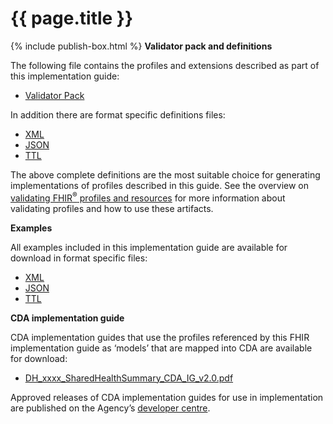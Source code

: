 # {{ page.title }}
{% include publish-box.html %}
**Validator pack and definitions**

The following file contains the profiles and extensions described as part of this implementation guide:
- [Validator Pack](validator.pack)

In addition there are format specific definitions files:
- [XML](definitions.xml.zip)
- [JSON](definitions.json.zip)
- [TTL](definitions.ttl.zip)

The above complete definitions are the most suitable choice for generating implementations of profiles described in this guide. See the overview on [validating FHIR<sup>&reg;</sup> profiles and resources](http://hl7.org/fhir/STU3/validation.html) for more information about validating profiles and how to use these artifacts.

**Examples** 

All examples included in this implementation guide are available for download in format specific files:

- [XML](examples.xml.zip)
- [JSON](examples.json.zip)
- [TTL](examples.ttl.zip)

**CDA implementation guide**

CDA implementation guides that use the profiles referenced by this FHIR implementation guide as ‘models’ that are mapped into CDA are available for download:

- [DH_xxxx_SharedHealthSummary_CDA_IG_v2.0.pdf](DH_xxxx_SharedHealthSummary_CDA_IG_v2.0.pdf)

Approved releases of CDA implementation guides for use in implementation are published on the Agency’s [developer centre](https://developer.digitalhealth.gov.au/).

